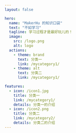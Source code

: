 ```yaml
---
layout: false

hero:
  name: "MakerHu 的知识口袋"
  text: "不如学习"
  tagline: 学习过程才是最好玩儿的！
  image:
    src: /logo.png
    alt: logo
  actions:
    - theme: brand
      text: 分类一
      link: /mycategory1/
    - theme: alt
      text: 分类二
      link: /mycategory1/

features:
  - icon: /icon1.jpg
    title: 分类一
    link: /mycategory1/
    details: 分类一的介绍
  - icon: /icon2.png
    title: 分类二
    link: /mycategory2/
    details: 分类二的介绍
---
```


<MyHome />